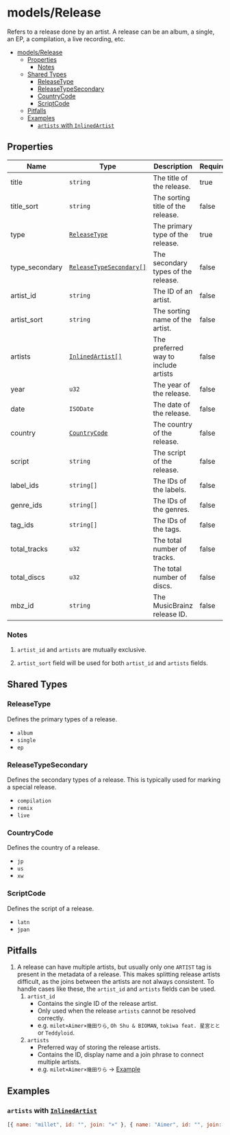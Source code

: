 # models/Release

Refers to a release done by an artist. A release can be an album, a single, an EP, a compilation, a live recording, etc.

- [models/Release](#modelsrelease)
  - [Properties](#properties)
    - [Notes](#notes)
  - [Shared Types](#shared-types)
    - [ReleaseType](#releasetype)
    - [ReleaseTypeSecondary](#releasetypesecondary)
    - [CountryCode](#countrycode)
    - [ScriptCode](#scriptcode)
  - [Pitfalls](#pitfalls)
  - [Examples](#examples)
    - [`artists` with `InlinedArtist`](#artists-with-inlinedartist)

## Properties

| Name           | Type                                              | Description                          | Required |
| -------------- | ------------------------------------------------- | ------------------------------------ | -------- |
| title          | `string`                                          | The title of the release.            | true     |
| title_sort     | `string`                                          | The sorting title of the release.    | false    |
| type           | [`ReleaseType`](#releasetype)                     | The primary type of the release.     | true     |
| type_secondary | [`ReleaseTypeSecondary[]`](#releasetypesecondary) | The secondary types of the release.  | false    |
| artist_id      | `string`                                          | The ID of an artist.                 | false    |
| artist_sort    | `string`                                          | The sorting name of the artist.      | false    |
| artists        | [`InlinedArtist[]`](./generic.md#inlinedartist)   | The preferred way to include artists | false    |
| year           | `u32`                                             | The year of the release.             | false    |
| date           | `ISODate`                                         | The date of the release.             | false    |
| country        | [`CountryCode`](#countrycode)                     | The country of the release.          | false    |
| script         | `string`                                          | The script of the release.           | false    |
| label_ids      | `string[]`                                        | The IDs of the labels.               | false    |
| genre_ids      | `string[]`                                        | The IDs of the genres.               | false    |
| tag_ids        | `string[]`                                        | The IDs of the tags.                 | false    |
| total_tracks   | `u32`                                             | The total number of tracks.          | false    |
| total_discs    | `u32`                                             | The total number of discs.           | false    |
| mbz_id         | `string`                                          | The MusicBrainz release ID.          | false    |

### Notes

1. `artist_id` and `artists` are mutually exclusive.

2. `artist_sort` field will be used for both `artist_id` and `artists` fields.

## Shared Types

### ReleaseType

Defines the primary types of a release.

- `album`
- `single`
- `ep`

### ReleaseTypeSecondary

Defines the secondary types of a release.
This is typically used for marking a special release.

- `compilation`
- `remix`
- `live`

### CountryCode

Defines the country of a release.

- `jp`
- `us`
- `xw`

### ScriptCode

Defines the script of a release.

- `latn`
- `jpan`

## Pitfalls

1. A release can have multiple artists, but usually only one `ARTIST` tag is present in the metadata of a release. This makes splitting release artists difficult, as the joins between the artists are not always consistent. To handle cases like these, the `artist_id` and `artists` fields can be used.
   1. `artist_id`
      - Contains the single ID of the release artist.
      - Only used when the release `artists` cannot be resolved correctly.
      - e.g. `milet×Aimer×幾田りら`, `Oh Shu & BIOMAN`, `tokiwa feat. 星宮とと` or `Teddyloid`.
   2. `artists`
      - Preferred way of storing the release artists.
      - Contains the ID, display name and a join phrase to connect multiple artists.
      - e.g. `milet×Aimer×幾田りら` -> [Example](#artists-with-inlinedartist)

## Examples

### `artists` with [`InlinedArtist`](./generic.md#inlinedartist)

```js
[{ name: "millet", id: "", join: "×" }, { name: "Aimer", id: "", join: "×" }, { name: "幾田りら", id: "", join: "" }];
```
